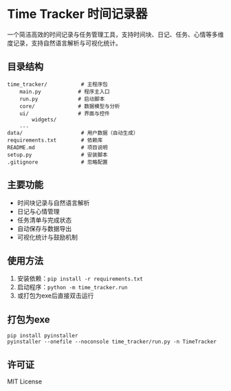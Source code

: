 # Time Tracker 时间记录器

一个简洁高效的时间记录与任务管理工具，支持时间块、日记、任务、心情等多维度记录，支持自然语言解析与可视化统计。

## 目录结构

```
time_tracker/           # 主程序包
    main.py            # 程序主入口
    run.py             # 启动脚本
    core/              # 数据模型与分析
    ui/                # 界面与控件
        widgets/
    ...
data/                   # 用户数据（自动生成）
requirements.txt        # 依赖库
README.md               # 项目说明
setup.py                # 安装脚本
.gitignore              # 忽略配置
```

## 主要功能
- 时间块记录与自然语言解析
- 日记与心情管理
- 任务清单与完成状态
- 自动保存与数据导出
- 可视化统计与鼓励机制

## 使用方法
1. 安装依赖：`pip install -r requirements.txt`
2. 启动程序：`python -m time_tracker.run`
3. 或打包为exe后直接双击运行

## 打包为exe
```
pip install pyinstaller
pyinstaller --onefile --noconsole time_tracker/run.py -n TimeTracker
```

## 许可证
MIT License
